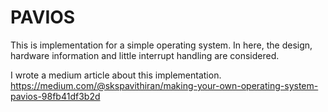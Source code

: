 # PAVIOS

This is implementation for a simple operating system. In here, the design, hardware information and little interrupt handling are considered.

I wrote a medium article about this implementation. https://medium.com/@skspavithiran/making-your-own-operating-system-pavios-98fb41df3b2d
